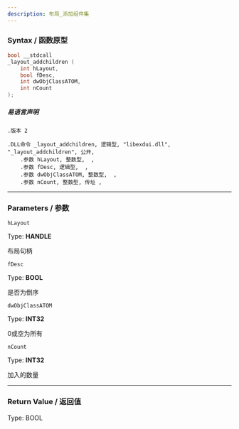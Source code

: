 ```yaml
---
description: 布局_添加组件集
---
```


### Syntax / 函数原型

```C++
bool __stdcall 
_layout_addchildren (
    int hLayout,
    bool fDesc,
    int dwObjClassATOM,
    int nCount
);
```

##### 易语言声明

```Elang
.版本 2

.DLL命令 _layout_addchildren, 逻辑型, "libexdui.dll", "_layout_addchildren", 公开,
    .参数 hLayout, 整数型,  ,
    .参数 fDesc, 逻辑型,  ,
    .参数 dwObjClassATOM, 整数型,  ,
    .参数 nCount, 整数型, 传址 ,
```

---

### Parameters / 参数

`hLayout`

Type: **HANDLE**

布局句柄

`fDesc`

Type: **BOOL**

是否为倒序

`dwObjClassATOM`

Type: **INT32**

0或空为所有

`nCount`

Type: **INT32**

加入的数量

---

### Return Value / 返回值

Type: BOOL
